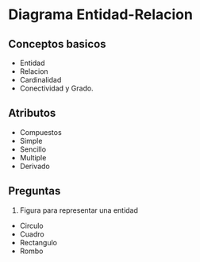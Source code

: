 # Diagrama Entidad-Relacion

## Conceptos basicos
* Entidad
* Relacion
* Cardinalidad
* Conectividad y Grado.

## Atributos
* Compuestos
* Simple
* Sencillo
* Multiple
* Derivado

## Preguntas

1. Figura para representar una entidad
* Circulo
* Cuadro
* Rectangulo
* Rombo